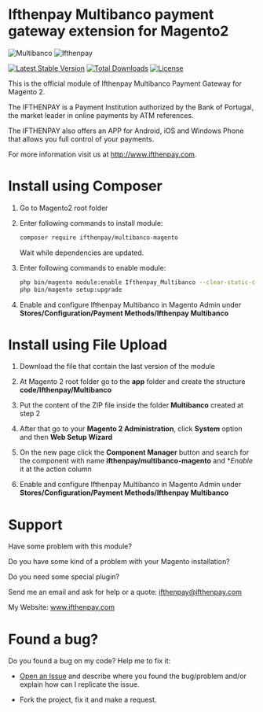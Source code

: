 Ifthenpay Multibanco payment gateway extension for Magento2
===========================================================
![Multibanco](https://raw.githubusercontent.com/manuelrocha88/magento2-Ifthenpay_Multibanco/master/logomb.jpg) ![Ifthenpay](https://raw.githubusercontent.com/manuelrocha88/magento2-Ifthenpay_Multibanco/master/itplogo.png)

[![Latest Stable Version](https://poser.pugx.org/ifthenpay/multibanco-magento/v/stable)](https://packagist.org/packages/ifthenpay/multibanco-magento) [![Total Downloads](https://poser.pugx.org/ifthenpay/multibanco-magento/downloads)](https://packagist.org/packages/ifthenpay/multibanco-magento) [![License](https://poser.pugx.org/ifthenpay/multibanco-magento/license)](https://packagist.org/packages/ifthenpay/multibanco-magento)

This is the official module of Ifthenpay Multibanco Payment Gateway for Magento 2.

The IFTHENPAY is a Payment Institution authorized by the Bank of Portugal, the market leader in online payments by ATM references.

The IFTHENPAY also offers an APP for Android, iOS and Windows Phone that allows you full control of your payments.

For more information visit us at http://www.ifthenpay.com.

Install using Composer
======================

1. Go to Magento2 root folder

2. Enter following commands to install module:

    ```bash
    composer require ifthenpay/multibanco-magento
    ```
   Wait while dependencies are updated.

3. Enter following commands to enable module:

    ```bash
    php bin/magento module:enable Ifthenpay_Multibanco --clear-static-content
    php bin/magento setup:upgrade
    ```
4. Enable and configure Ifthenpay Multibanco in Magento Admin under **Stores/Configuration/Payment Methods/Ifthenpay Multibanco**

Install using File Upload
=========================

1. Download the file that contain the last version of the module

2. At Magento 2 root folder go to the **app** folder and create the structure **code/Ifthenpay/Multibanco**

3. Put the content of the ZIP file inside the folder **Multibanco** created at step 2

4. After that go to your **Magento 2 Administration**, click **System** option and then **Web Setup Wizard**

5. On the new page click the **Component Manager** button and search for the component with name **ifthenpay/multibanco-magento** and **Enable* it at the action column

6. Enable and configure Ifthenpay Multibanco in Magento Admin under **Stores/Configuration/Payment Methods/Ifthenpay Multibanco**

Support
=======

Have some problem with this module?

Do you have some kind of a problem with your Magento installation?

Do you need some special plugin?

Send me an email and ask for help or a quote: ifthenpay@ifthenpay.com

My Website: www.ifthenpay.com

Found a bug?
============

Do you found a bug on my code? Help me to fix it:

* [Open an Issue](https://github.com/manuelrocha88/magento2-Ifthenpay_Multibanco/issues/new) and describe where you found the bug/problem and/or explain how can I replicate the issue.

* Fork the project, fix it and make a request.
